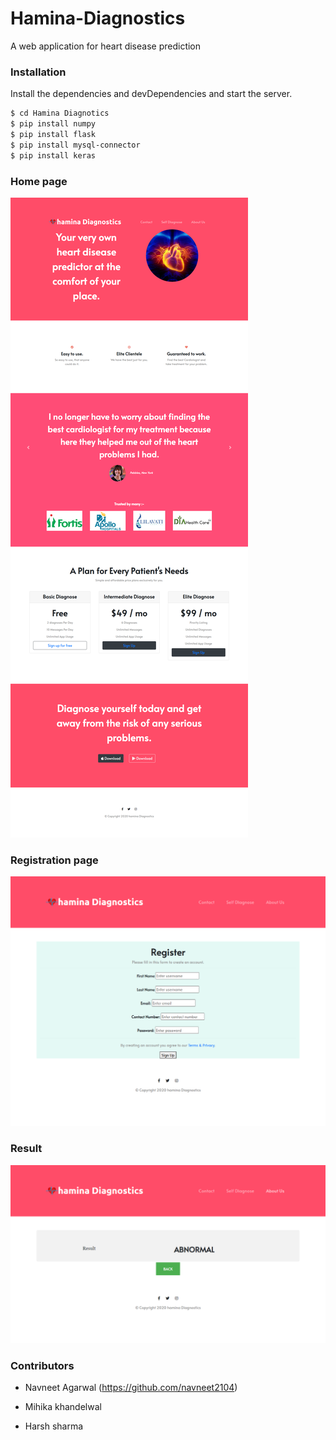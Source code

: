 # Hamina-Diagnostics
A web application for heart disease prediction

### Installation

Install the dependencies and devDependencies and start the server.

```sh
$ cd Hamina Diagnotics
$ pip install numpy
$ pip install flask
$ pip install mysql-connector
$ pip install keras
```

### Home page 
![alt text](https://github.com/navneet2104/Hamina-Diagnostics/blob/main/1.png)

### Registration page
![alt text](https://github.com/navneet2104/Hamina-Diagnostics/blob/main/2.png)

### Result
![alt text](https://github.com/navneet2104/Hamina-Diagnostics/blob/main/4.png)

### Contributors 

  - Navneet Agarwal (https://github.com/navneet2104)

  - Mihika khandelwal

  - Harsh sharma
